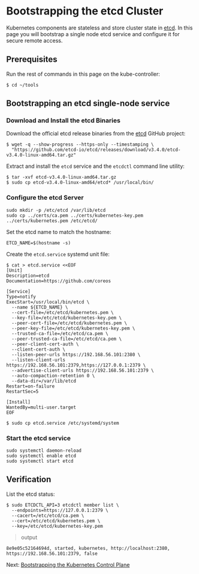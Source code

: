 # Bootstrapping the etcd Cluster

Kubernetes components are stateless and store cluster state in [etcd](https://github.com/etcd-io/etcd). In this page you will bootstrap a single node etcd service and configure it for secure remote access.

## Prerequisites

Run the rest of commands in this page on the kube-controller:

```
$ cd ~/tools
```

## Bootstrapping an etcd single-node service

### Download and Install the etcd Binaries

Download the official etcd release binaries from the [etcd](https://github.com/etcd-io/etcd) GitHub project:

```
$ wget -q --show-progress --https-only --timestamping \
  "https://github.com/etcd-io/etcd/releases/download/v3.4.0/etcd-v3.4.0-linux-amd64.tar.gz"
```

Extract and install the `etcd` service and the `etcdctl` command line utility:

```
$ tar -xvf etcd-v3.4.0-linux-amd64.tar.gz
$ sudo cp etcd-v3.4.0-linux-amd64/etcd* /usr/local/bin/
```

### Configure the etcd Server

```
sudo mkdir -p /etc/etcd /var/lib/etcd
sudo cp ../certs/ca.pem ../certs/kubernetes-key.pem ../certs/kubernetes.pem /etc/etcd/
```

Set the etcd name to match the hostname:

```
ETCD_NAME=$(hostname -s)
```

Create the `etcd.service` systemd unit file:

```
$ cat > etcd.service <<EOF
[Unit]
Description=etcd
Documentation=https://github.com/coreos

[Service]
Type=notify
ExecStart=/usr/local/bin/etcd \
  --name ${ETCD_NAME} \
  --cert-file=/etc/etcd/kubernetes.pem \
  --key-file=/etc/etcd/kubernetes-key.pem \
  --peer-cert-file=/etc/etcd/kubernetes.pem \
  --peer-key-file=/etc/etcd/kubernetes-key.pem \
  --trusted-ca-file=/etc/etcd/ca.pem \
  --peer-trusted-ca-file=/etc/etcd/ca.pem \
  --peer-client-cert-auth \
  --client-cert-auth \
  --listen-peer-urls https://192.168.56.101:2380 \
  --listen-client-urls https://192.168.56.101:2379,https://127.0.0.1:2379 \
  --advertise-client-urls https://192.168.56.101:2379 \
  --auto-compaction-retention 0 \
  --data-dir=/var/lib/etcd
Restart=on-failure
RestartSec=5

[Install]
WantedBy=multi-user.target
EOF

$ sudo cp etcd.service /etc/systemd/system
```

### Start the etcd service

```
sudo systemctl daemon-reload
sudo systemctl enable etcd
sudo systemctl start etcd
```

## Verification

List the etcd status:

```
$ sudo ETCDCTL_API=3 etcdctl member list \
  --endpoints=https://127.0.0.1:2379 \
  --cacert=/etc/etcd/ca.pem \
  --cert=/etc/etcd/kubernetes.pem \
  --key=/etc/etcd/kubernetes-key.pem
```

> output

```
8e9e05c52164694d, started, kubernetes, http://localhost:2380, https://192.168.56.101:2379, false
```

Next: [Bootstrapping the Kubernetes Control Plane](08-bootstrapping-kubernetes-controller.md)
